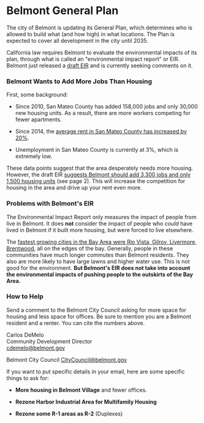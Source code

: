 # Belmont General Plan

The city of Belmont is updating its General Plan, which determines who is
allowed to build what (and how high) in what locations. The Plan is expected to
cover all development in the city until 2035.

California law requires Belmont to evaluate the environmental impacts of its
plan, through what is called an "environmental impact report" or EIR. Belmont
just released a [draft EIR][draft-eir] and is currently seeking comments on it.

### Belmont Wants to Add More Jobs Than Housing

First, some background:

- Since 2010, San Mateo County has added 158,000 jobs and only 30,000 new
  housing units. As a result, there are more workers competing for fewer
  apartments.

- Since 2014, the [average rent in San Mateo County has increased by 20%][rent].

- Unemployment in San Mateo County is currently at 3%, which is extremely low.

These data points suggest that the area desperately needs more housing. However,
the draft EIR [suggests Belmont should add 3,300 jobs and only 1,500 housing
units][belmont-jobs-housing] (see page 2). This will increase the competition
for housing in the area and drive up your rent even more.

[belmont-jobs-housing]: https://github.com/kevinburke/public-comments/blob/master/belmont-general-plan/belmont-units-alternatives.pdf

### Problems with Belmont's EIR

The Environmental Impact Report only measures the impact of people from live in
Belmont. It does **not** consider the impact of people who *could* have lived in
Belmont if it built more housing, but were forced to live elsewhere.

The [fastest growing cities in the Bay Area were Rio Vista, Gilroy, Livermore,
Brentwood][sprawl], all on the edges of the bay. Generally, people in these
communities have much longer commutes than Belmont residents. They also are
more likely to have large lawns and higher water use. This is not good for the
environment. **But Belmont's EIR does not take into account the environmental
impacts of pushing people to the outskirts of the Bay Area.**

### How to Help

Send a comment to the Belmont City Council asking for more space for housing and
less space for offices. Be sure to mention you are a Belmont resident and
a renter. You can cite the numbers above.

Carlos DeMelo<br>
Community Development Director<br>
[cdemelo@belmont.gov](mailto:cdemelo@belmont.gov)

Belmont City Council
[CityCouncil@belmont.gov](mailto:CityCouncil@belmont.gov)

If you want to put specific details in your email, here are some specific things to ask for:

- **More housing in Belmont Village** and fewer offices.

- **Rezone Harbor Industrial Area for Multifamily Housing**

- **Rezone some R-1 areas as R-2** (Duplexes)

[draft-eir]: http://www.belmont-2035generalplan.com/library.html
[rent]: https://www.rentcafe.com/average-rent-market-trends/us/ca/santa-clara-county/santa-clara/
[sprawl]: http://www.eastbaytimes.com/2017/05/01/as-california-grows-menlo-park-and-other-bay-area-cities-see-population-boom/
